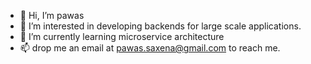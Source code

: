 - 👋 Hi, I’m pawas
- 👀 I’m interested in developing backends for large scale applications.
- 🌱 I’m currently learning microservice architecture
- 📫 drop me an email at pawas.saxena@gmail.com to reach me. 

<!---
pawas-saxena-paragon/pawas-saxena-paragon is a ✨ special ✨ repository because its `README.md` (this file) appears on your GitHub profile.
You can click the Preview link to take a look at your changes.
--->
